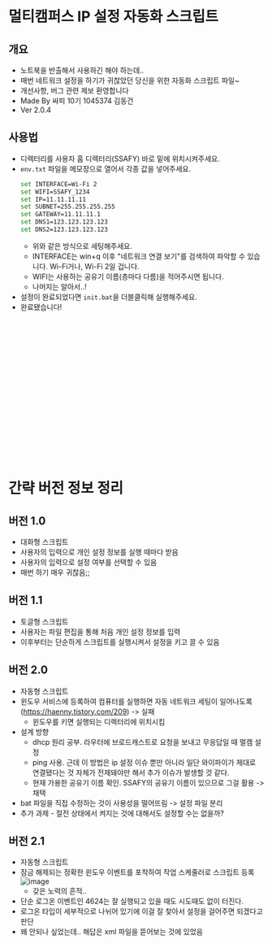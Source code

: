 # 멀티캠퍼스 IP 설정 자동화 스크립트
  
## 개요
- 노트북을 반출해서 사용하긴 해야 하는데..  
- 매번 네트워크 설정을 하기가 귀찮았던 당신을 위한 자동화 스크립트 파일~  
- 개선사항, 버그 관련 제보 환영합니다  
- Made By 싸피 10기 1045374 김동건 
- Ver 2.0.4

## 사용법
- 디렉터리를 사용자 홈 디렉터리(SSAFY) 바로 밑에 위치시켜주세요.
- `env.txt` 파일을 메모장으로 열어서 각종 값을 넣어주세요.
   ```bash
   set INTERFACE=Wi-Fi 2
   set WIFI=SSAFY_1234
   set IP=11.11.11.11
   set SUBNET=255.255.255.255
   set GATEWAY=11.11.11.1
   set DNS1=123.123.123.123
   set DNS2=123.123.123.123
    ```
  - 위와 같은 방식으로 세팅해주세요.
  - INTERFACE는 win+q 이후 "네트워크 연결 보기"를 검색하여 파악할 수 있습니다. Wi-Fi거나, Wi-Fi 2일 겁니다.
  - WIFI는 사용하는 공유기 이름(층마다 다름)을 적어주시면 됩니다.
  - 나머지는 알아서..!
- 설정이 완료되었다면 `init.bat`을 더블클릭해 실행해주세요.
- 완료됐습니다!

<br>  <br>  <br>  <br>  <br>  <br>  <br>  <br>  <br>  <br>  <br>  <br>  <br>  <br>  <br>  <br>  
# 간략 버전 정보 정리
## 버전 1.0
- 대화형 스크립트
- 사용자의 입력으로 개인 설정 정보를 실행 때마다 받음
- 사용자의 입력으로 설정 여부를 선택할 수 있음
- 매번 하기 매우 귀찮음;;

## 버전 1.1
- 토글형 스크립트
- 사용자는 파일 편집을 통해 처음 개인 설정 정보를 입력
- 이후부터는 단순하게 스크립트를 실행시켜서 설정을 키고 끌 수 있음

## 버전 2.0
- 자동형 스크립트
- 윈도우 서비스에 등록하여 컴퓨터를 실행하면 자동 네트워크 세팅이 일어나도록(https://haenny.tistory.com/209) -> 실패
  - 윈도우를 키면 실행되는 디렉터리에 위치시킴 
- 설계 방향
  - dhcp 원리 공부. 라우터에 브로드캐스트로 요청을 보내고 무응답일 때 멀캠 설정
  - ping 사용. 근데 이 방법은 ip 설정 이슈 뿐만 아니라 일단 와이파이가 제대로 연결됐다는 것 자체가 전제돼야만 해서 추가 이슈가 발생할 것 같다.
  - 현재 가용한 공유기 이름 확인. SSAFY의 공유기 이름이 있으므로 그걸 활용 -> 채택
- bat 파일을 직접 수정하는 것이 사용성을 떨어뜨림 -> 설정 파일 분리
- 추가 과제 - 절전 상태에서 켜지는 것에 대해서도 설정할 수는 없을까?

## 버전 2.1
 - 자동형 스크립트
 - 잠금 해제되는 정확한 윈도우 이벤트를 포착하여 작업 스케줄러로 스크립트 등록
   ![image](https://github.com/Zerotay/gunfra/assets/67823010/a2420095-5670-4972-bac8-4de087553a57)
   - 갖은 노력의 흔적..
 - 단순 로그온 이벤트인 4624는 잘 실행되고 있을 때도 시도때도 없이 터진다.
 - 로그온 타입이 세부적으로 나뉘어 있기에 이걸 잘 찾아서 설정을 걸어주면 되겠다고 판단
 - 왜 안되나 싶었는데.. 해답은 xml 파일을 뜯어보는 것에 있었음



